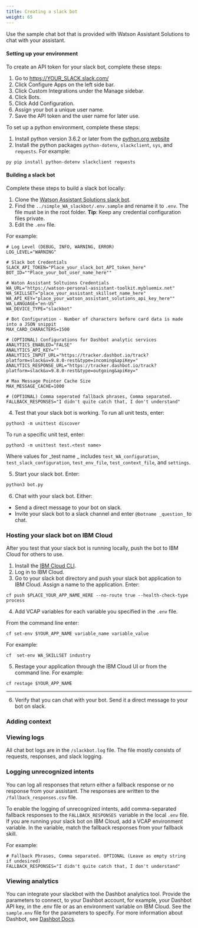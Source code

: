 ```yaml
---
title: Creating a slack bot
weight: 65
---
```

Use the sample chat bot that is provided with Watson Assistant Solutions to chat with your assistant.

#### Setting up your environment

To create an API token for your slack bot, complete these steps:

1. Go to https://YOUR_SLACK.slack.com/
2. Click Configure Apps on the left side bar.
3. Click Custom Integrations under the Manage sidebar.
4. Click Bots.
5. Click Add Configuration.
6. Assign your bot a unique user name.
7. Save the API token and the user name for later use.

To set up a python environment, complete these steps:
1. Install python version 3.6.2 or later from the [python.org website](http://www.python.org/download/)
2. Install the python packages `python-dotenv`, `slackclient`, `sys`, and `requests`. For example:

```
py pip install python-dotenv slackclient requests

```

#### Building a slack bot

Complete these steps to build a slack bot locally:

1. Clone the [Watson Assistant Solutions slack bot](https://github.com/Watson-Personal-Assistant/simple_WA_slackbot).
2. Find the `../simple_WA_slackbot/.env.sample` and rename it to `.env`.  The file must be in the root folder. **Tip**: Keep any credential configuration files private.
3. Edit the `.env` file.  

For example:

```
# Log Level (DEBUG, INFO, WARNING, ERROR)
LOG_LEVEL="WARNING"

# Slack bot Credentials
SLACK_API_TOKEN="Place_your_slack_bot_API_token_here"
BOT_ID=""Place_your_bot_user_name_here""

# Waton Assistant Soltuions Credentials
WA_URL="https://watson-personal-assistant-toolkit.mybluemix.net"
WA_SKILLSET="place_your_assistant_skillset_name_here"
WA_API_KEY="place_your_watson_assistant_solutions_api_key_here""
WA_LANGUAGE="en-US"
WA_DEVICE_TYPE="slackbot"

# Bot Configuration - Number of characters before card data is made into a JSON snippit
MAX_CARD_CHARACTERS=1500

# (OPTIONAL) Configurations for Dashbot analytic services 
ANALYTICS_ENABLED="FALSE"
ANALYTICS_API_KEY=""
ANALYTICS_INPUT_URL="https://tracker.dashbot.io/track?platform=slack&v=9.8.0-rest&type=incoming&apiKey="
ANALYTICS_RESPONSE_URL="https://tracker.dashbot.io/track?platform=slack&v=9.8.0-rest&type=outgoing&apiKey="

# Max Message Pointer Cache Size
MAX_MESSAGE_CACHE=1000

# (OPTIONAL) Comma seperated fallback phrases, Comma separated. 
FALLBACK_RESPONSES="I didn't quite catch that, I don't understand"

```

4. Test that your slack bot is working. To run all unit tests, enter:

```
python3 -m unittest discover

```
To run a specific unit test, enter:

```
python3 -m unittest test.<test name> 

```
Where values for _test name _ includes `test_WA_configuration`, `test_slack_configuration`, `test_env_file`, `test_context_file`, and `settings`. 


5. Start your slack bot. Enter:

```sh
python3 bot.py
```

6. Chat with your slack bot. Either:
- Send a direct message to your bot on slack.
- Invite your slack bot to a slack channel and enter `@botname _question_` to chat.  

### Hosting your slack bot on IBM Cloud

After you test that your slack bot is running locally, push the bot to IBM Cloud for others to use.

1. Install the [IBM Cloud CLI](https://console.bluemix.net/docs/cli/index.html#cli).
2. Log in to IBM Cloud.
3.  Go to your slack bot directory and push your slack bot application to IBM Cloud.  Assign a name to the application. Enter:

```
cf push $PLACE_YOUR_APP_NAME_HERE --no-route true --health-check-type process
```

4.  Add VCAP variables for each variable you specified in the `.env` file. 

From the command line enter:
```
cf set-env $YOUR_APP_NAME variable_name variable_value

```
For example:
```
cf  set-env WA_SKILLSET industry

```

5. Restage your application through the IBM Cloud UI or from the command line.  For example:

```
cf restage $YOUR_APP_NAME
```
---
6. Verify that you can chat with your bot. Send it a direct message to your bot on slack.

### Adding context


### Viewing logs

All chat bot logs are in the `/slackbot.log` file. The file mostly consists of requests, responses, and slack logging.

### Logging unrecognized intents

You can log all responses that return either a fallback response or no response from your assistant.  The responses are written to the `/fallback_responses.csv` file.

To enable the logging of unrecognized intents, add comma-separated fallback responses to the `FALLBACK_RESPONSES `variable in the local `.env` file.  If you are running your slack bot on IBM Cloud, add a  VCAP environment variable.  In the variable, match the fallback responses from your fallback skill.  

For example:

```
# Fallback Phrases, Comma separated. OPTIONAL (Leave as empty string if undesired)
FALLBACK_RESPONSES="I didn't quite catch that, I don't understand"
```

### Viewing analytics

You can integrate your slackbot with the Dashbot analytics tool. Provide the parameters to connect,  to your Dashbot account, for example, your Dashbot API key, in the .env file or as an environment variable on IBM Cloud. See the `sample.env` file for the parameters to specify.  For more information about Dashbot, see [Dashbot Docs](https://www.dashbot.io/docs/).